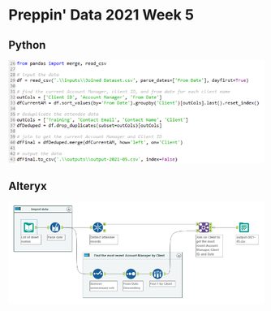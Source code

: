 # Preppin' Data 2021 Week 5

## Python
<a href="preppin-data-2021-05.py">
<img src="img-python-code-2021-05.png?raw=true" alt="Python code">
</a>

## Alteryx
<a href="preppin-data-2021-05.yxzp">
<img src="img-alteryx-2021-05.png?raw=true" alt="Alteryx workflow">
</a>
